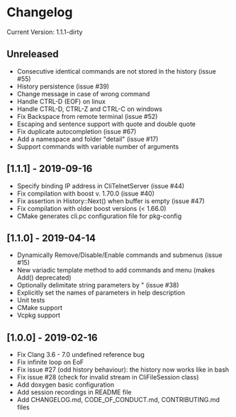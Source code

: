 # Changelog

Current Version: 1.1.1-dirty

## Unreleased

 - Consecutive identical commands are not stored in the history (issue #55)
 - History persistence (issue #39)
 - Change message in case of wrong command
 - Handle CTRL-D (EOF) on linux
 - Handle CTRL-D, CTRL-Z and CTRL-C on windows
 - Fix Backspace from remote terminal (issue #52)
 - Escaping and sentence support with quote and double quote
 - Fix duplicate autocompletion (issue #67)
 - Add a namespace and folder "detail" (issue #17)
 - Support commands with variable number of arguments
 
## [1.1.1] - 2019-09-16

 - Specify binding IP address in CliTelnetServer (issue #44)
 - Fix compilation with boost v. 1.70.0 (issue #40)
 - Fix assertion in History::Next() when buffer is empty (issue #47)
 - Fix compilation with older boost versions (< 1.66.0)
 - CMake generates cli.pc configuration file for pkg-config

## [1.1.0] - 2019-04-14

- Dynamically Remove/Disable/Enable commands and submenus (issue #15)
- New variadic template method to add commands and menu (makes Add() deprecated)
- Optionally delimitate string parameters by " (issue #38)
- Explicitly set the names of parameters in help description
- Unit tests
- CMake support
- Vcpkg support

## [1.0.0] - 2019-02-16

- Fix Clang 3.6 - 7.0 undefined reference bug
- Fix infinite loop on EoF
- Fix issue #27 (odd history behaviour): the history now works like in bash
- Fix issue #28 (check for invalid stream in CliFileSession class)
- Add doxygen basic configuration
- Add session recordings in README file
- Add CHANGELOG.md, CODE_OF_CONDUCT.md, CONTRIBUTING.md files
